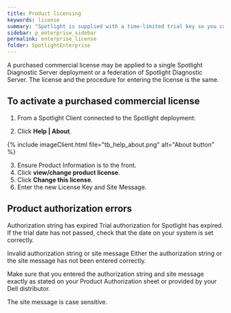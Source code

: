 ```yaml
---
title: Product licensing
keywords: license
summary: "Spotlight is supplied with a time-limited trial key so you can test the product. When the trial key expires Spotlight reverts to a preview mode with severely limited access. When you enter a valid license key and site message you are licensed to use Spotlight Enterprise."
sidebar: p_enterprise_sidebar
permalink: enterprise_license
folder: SpotlightEnterprise
---
```



A purchased commercial license may be applied to a single Spotlight Diagnostic Server deployment or a federation of Spotlight Diagnostic Server. The license and the procedure for entering the license is the same.

## To activate a purchased commercial license

1. From a Spotlight Client connected to the Spotlight deployment:

2. Click **Help \| About**.

{% include imageClient.html file="tb_help_about.png" alt="About button" %}

3. Ensure Product Information is to the front.
4. Click **view/change product license**.
5. Click **Change this license**.
6. Enter the new License Key and Site Message.


## Product authorization errors

Authorization string has expired
 Trial authorization for Spotlight has expired. If the trial date has not passed, check that the date on your system is set correctly.

Invalid authorization string or site message
 Either the authorization string or the site message has not been entered correctly.

Make sure that you entered the authorization string and site message exactly as stated on your Product Authorization sheet or provided by your Dell distributor.

The site message is case sensitive.
